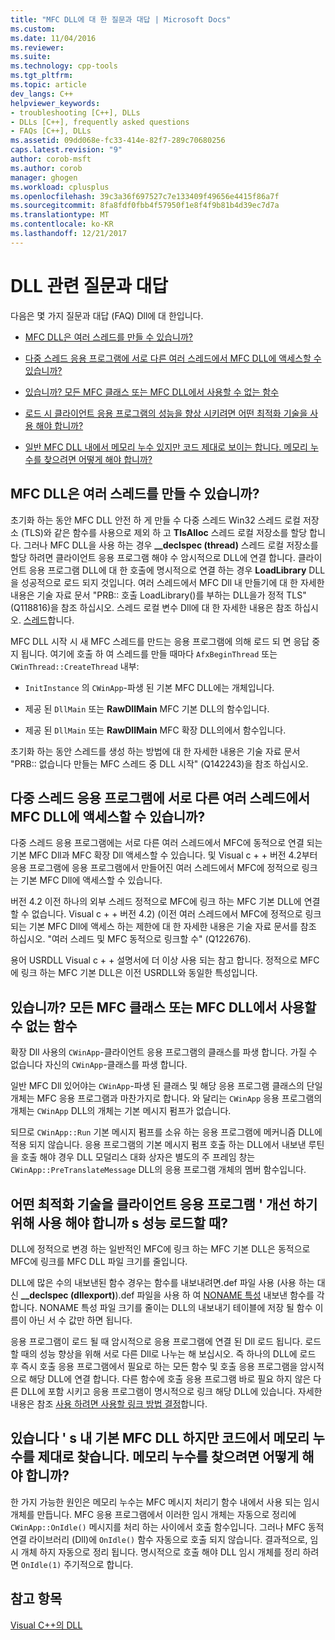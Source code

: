 ```yaml
---
title: "MFC DLL에 대 한 질문과 대답 | Microsoft Docs"
ms.custom: 
ms.date: 11/04/2016
ms.reviewer: 
ms.suite: 
ms.technology: cpp-tools
ms.tgt_pltfrm: 
ms.topic: article
dev_langs: C++
helpviewer_keywords:
- troubleshooting [C++], DLLs
- DLLs [C++], frequently asked questions
- FAQs [C++], DLLs
ms.assetid: 09dd068e-fc33-414e-82f7-289c70680256
caps.latest.revision: "9"
author: corob-msft
ms.author: corob
manager: ghogen
ms.workload: cplusplus
ms.openlocfilehash: 39c3a36f697527c7e133409f49656e4415f86a7f
ms.sourcegitcommit: 8fa8fdf0fbb4f57950f1e8f4f9b81b4d39ec7d7a
ms.translationtype: MT
ms.contentlocale: ko-KR
ms.lasthandoff: 12/21/2017
---
```

# <a name="dll-frequently-asked-questions"></a>DLL 관련 질문과 대답  
  
다음은 몇 가지 질문과 대답 (FAQ) Dll에 대 한입니다.  
    
-   [MFC DLL은 여러 스레드를 만들 수 있습니까?](#mfc_multithreaded_1)  

-   [다중 스레드 응용 프로그램에 서로 다른 여러 스레드에서 MFC DLL에 액세스할 수 있습니까?](#mfc_multithreaded_2)  
  
-   [있습니까? 모든 MFC 클래스 또는 MFC DLL에서 사용할 수 없는 함수](#mfc_prohibited_classes)  
  
-   [로드 시 클라이언트 응용 프로그램의 성능을 향상 시키려면 어떤 최적화 기술을 사용 해야 합니까?](#mfc_optimization)  
  
-   [일반 MFC DLL 내에서 메모리 누수 있지만 코드 제대로 보이는 합니다. 메모리 누수를 찾으려면 어떻게 해야 합니까?](#memory_leak)  

## <a name="mfc_multithreaded_1"></a>MFC DLL은 여러 스레드를 만들 수 있습니까?  
  
초기화 하는 동안 MFC DLL 안전 하 게 만들 수 다중 스레드 Win32 스레드 로컬 저장소 (TLS)와 같은 함수를 사용으로 제외 하 고 **TlsAlloc** 스레드 로컬 저장소를 할당 합니다. 그러나 MFC DLL을 사용 하는 경우 **__declspec (thread)** 스레드 로컬 저장소를 할당 하려면 클라이언트 응용 프로그램 해야 수 암시적으로 DLL에 연결 합니다. 클라이언트 응용 프로그램 DLL에 대 한 호출에 명시적으로 연결 하는 경우 **LoadLibrary** DLL을 성공적으로 로드 되지 것입니다. 여러 스레드에서 MFC Dll 내 만들기에 대 한 자세한 내용은 기술 자료 문서 "PRB:: 호출 LoadLibrary()를 부하는 DLL을가 정적 TLS" (Q118816)을 참조 하십시오. 스레드 로컬 변수 Dll에 대 한 자세한 내용은 참조 하십시오. [스레드](../cpp/thread.md)합니다.
  
 MFC DLL 시작 시 새 MFC 스레드를 만드는 응용 프로그램에 의해 로드 되 면 응답 중지 됩니다. 여기에 호출 하 여 스레드를 만들 때마다 `AfxBeginThread` 또는 `CWinThread::CreateThread` 내부:  
  
-   `InitInstance` 의 `CWinApp`-파생 된 기본 MFC DLL에는 개체입니다.  
  
-   제공 된 `DllMain` 또는 **RawDllMain** MFC 기본 DLL의 함수입니다.  
  
-   제공 된 `DllMain` 또는 **RawDllMain** MFC 확장 DLL의에서 함수입니다.  
  
 초기화 하는 동안 스레드를 생성 하는 방법에 대 한 자세한 내용은 기술 자료 문서 "PRB:: 없습니다 만들는 MFC 스레드 중 DLL 시작" (Q142243)을 참조 하십시오.  
  
## <a name="mfc_multithreaded_2"></a>다중 스레드 응용 프로그램에 서로 다른 여러 스레드에서 MFC DLL에 액세스할 수 있습니까?
다중 스레드 응용 프로그램에는 서로 다른 여러 스레드에서 MFC에 동적으로 연결 되는 기본 MFC Dll과 MFC 확장 Dll 액세스할 수 있습니다. 및 Visual c + + 버전 4.2부터 응용 프로그램에 응용 프로그램에서 만들어진 여러 스레드에서 MFC에 정적으로 링크는 기본 MFC Dll에 액세스할 수 있습니다.  
  
 버전 4.2 이전 하나의 외부 스레드 정적으로 MFC에 링크 하는 MFC 기본 DLL에 연결할 수 없습니다. Visual c + + 버전 4.2) (이전 여러 스레드에서 MFC에 정적으로 링크 되는 기본 MFC Dll에 액세스 하는 제한에 대 한 자세한 내용은 기술 자료 문서를 참조 하십시오. "여러 스레드 및 MFC 동적으로 링크할 수" (Q122676).  
  
 용어 USRDLL Visual c + + 설명서에 더 이상 사용 되는 참고 합니다. 정적으로 MFC에 링크 하는 MFC 기본 DLL은 이전 USRDLL와 동일한 특성입니다.  


## <a name="mfc_prohibited_classes"></a>있습니까? 모든 MFC 클래스 또는 MFC DLL에서 사용할 수 없는 함수
확장 Dll 사용의 `CWinApp`-클라이언트 응용 프로그램의 클래스를 파생 합니다. 가질 수 없습니다 자신의 `CWinApp`-클래스를 파생 합니다.  
  
일반 MFC Dll 있어야는 `CWinApp`-파생 된 클래스 및 해당 응용 프로그램 클래스의 단일 개체는 MFC 응용 프로그램과 마찬가지로 합니다. 와 달리는 `CWinApp` 응용 프로그램의 개체는 `CWinApp` DLL의 개체는 기본 메시지 펌프가 없습니다.  
  
 되므로 `CWinApp::Run` 기본 메시지 펌프를 소유 하는 응용 프로그램에 메커니즘 DLL에 적용 되지 않습니다. 응용 프로그램의 기본 메시지 펌프 호출 하는 DLL에서 내보낸 루틴을 호출 해야 경우 DLL 모덜리스 대화 상자은 별도의 주 프레임 창는 `CWinApp::PreTranslateMessage` DLL의 응용 프로그램 개체의 멤버 함수입니다.  

## <a name="mfc_optimization"></a>어떤 최적화 기술을 클라이언트 응용 프로그램 &#39; 개선 하기 위해 사용 해야 합니까 s 성능 로드할 때?
DLL에 정적으로 변경 하는 일반적인 MFC에 링크 하는 MFC 기본 DLL은 동적으로 MFC에 링크를 MFC DLL 파일 크기를 줄입니다.  
  
 DLL에 많은 수의 내보낸된 함수 경우는 함수를 내보내려면.def 파일 사용 (사용 하는 대신 **__declspec (dllexport)**).def 파일을 사용 하 여 [NONAME 특성](../build/exporting-functions-from-a-dll-by-ordinal-rather-than-by-name.md) 내보낸 함수를 각 합니다. NONAME 특성 파일 크기를 줄이는 DLL의 내보내기 테이블에 저장 될 함수 이름이 아닌 서 수 값만 하면 됩니다.  
  
 응용 프로그램이 로드 될 때 암시적으로 응용 프로그램에 연결 된 Dll 로드 됩니다. 로드할 때의 성능 향상을 위해 서로 다른 Dll로 나누는 해 보십시오. 즉 하나의 DLL에 로드 후 즉시 호출 응용 프로그램에서 필요로 하는 모든 함수 및 호출 응용 프로그램을 암시적으로 해당 DLL에 연결 합니다. 다른 함수에 호출 응용 프로그램 바로 필요 하지 않은 다른 DLL에 포함 시키고 응용 프로그램이 명시적으로 링크 해당 DLL에 있습니다. 자세한 내용은 참조 [사용 하려면 사용할 링크 방법 결정](../build/linking-an-executable-to-a-dll.md#determining-which-linking-method-to-use)합니다.  

## <a name="memory_leak"></a>있습니다 &#39; s 내 기본 MFC DLL 하지만 코드에서 메모리 누수를 제대로 찾습니다. 메모리 누수를 찾으려면 어떻게 해야 합니까?  
  
한 가지 가능한 원인은 메모리 누수는 MFC 메시지 처리기 함수 내에서 사용 되는 임시 개체를 만듭니다. MFC 응용 프로그램에서 이러한 임시 개체는 자동으로 정리에 `CWinApp::OnIdle()` 메시지를 처리 하는 사이에서 호출 함수입니다. 그러나 MFC 동적 연결 라이브러리 (Dll)에 `OnIdle()` 함수 자동으로 호출 되지 않습니다. 결과적으로, 임시 개체 하지 자동으로 정리 됩니다. 명시적으로 호출 해야 DLL 임시 개체를 정리 하려면 `OnIdle(1)` 주기적으로 합니다.  
  
## <a name="see-also"></a>참고 항목  
 [Visual C++의 DLL](../build/dlls-in-visual-cpp.md)